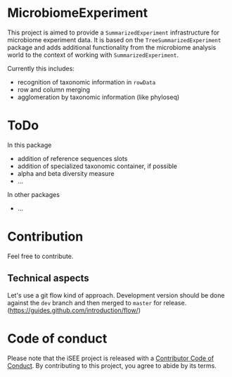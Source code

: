 # MicrobiomeExperiment

This project is aimed to provide a `SummarizedExperiment` infrastructure
for microbiome experiment data. It is based on the `TreeSummarizedExperiment`
package and adds additional functionality from the microbiome analysis world to
the context of working with `SummarizedExperiment`.

Currently this includes:

- recognition of taxonomic information in `rowData`
- row and column merging
- agglomeration by taxonomic information (like phyloseq)

# ToDo

In this package

- addition of reference sequences slots
- addition of specialized taxonomic container, if possible
- alpha and beta diversity measure
- ...

In other packages

- ...

# Contribution

Feel free to contribute.

## Technical aspects

Let's use a git flow kind of approach. Development version should be done 
against the `dev` branch and then merged to `master` for release. 
(https://guides.github.com/introduction/flow/)

# Code of conduct

Please note that the iSEE project is released with a [Contributor Code of Conduct](https://contributor-covenant.org/version/2/0/CODE_OF_CONDUCT.html).
By contributing to this project, you agree to abide by its terms.
